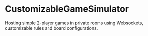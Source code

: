 # CustomizableGameSimulator
Hosting simple 2-player games in private rooms using Websockets, customizable rules and board configurations.
